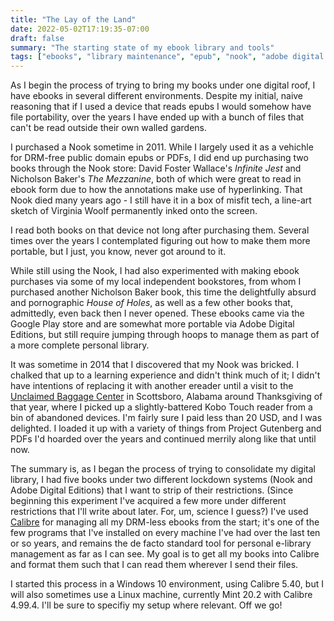 ```yaml
---
title: "The Lay of the Land"
date: 2022-05-02T17:19:35-07:00
draft: false
summary: "The starting state of my ebook library and tools"
tags: ["ebooks", "library maintenance", "epub", "nook", "adobe digital editions", "kobo", "calibre", "DRM", "windows", "linux"]
---
```


As I begin the process of trying to bring my books under one digital roof, I have ebooks in several different environments. Despite my initial, naive reasoning that if I used a device that reads epubs I would somehow have file portability, over the years I have ended up with a bunch of files that can't be read outside their own walled gardens.

I purchased a Nook sometime in 2011. While I largely used it as a vehichle for DRM-free public domain epubs or PDFs, I did end up purchasing two books through the Nook store: David Foster Wallace's *Infinite Jest* and Nicholson Baker's *The Mezzanine*, both of which were great to read in ebook form due to how the annotations make use of hyperlinking. That Nook died many years ago - I still have it in a box of misfit tech, a line-art sketch of Virginia Woolf permanently inked onto the screen.

I read both books on that device not long after purchasing them. Several times over the years I contemplated figuring out how to make them more portable, but I just, you know, never got around to it.

While still using the Nook, I had also experimented with making ebook purchases via some of my local independent bookstores, from whom I purchased another Nicholson Baker book, this time the delightfully absurd and pornographic *House of Holes*, as well as a few other books that, admittedly, even back then I never opened. These ebooks came via the Google Play store and are somewhat more portable via Adobe Digital Editions, but still require jumping through hoops to manage them as part of a more complete personal library.

It was sometime in 2014 that I discovered that my Nook was bricked. I chalked that up to a learning experience and didn't think much of it; I didn't have intentions of replacing it with another ereader until a visit to the [Unclaimed Baggage Center](https://www.unclaimedbaggage.com) in Scottsboro, Alabama around Thanksgiving of that year, where I picked up a slightly-battered Kobo Touch reader from a bin of abandoned devices. I'm fairly sure I paid less than 20 USD, and I was delighted. I loaded it up with a variety of things from Project Gutenberg and PDFs I'd hoarded over the years and continued merrily along like that until now.

The summary is, as I began the process of trying to consolidate my digital library, I had five books under two different lockdown systems (Nook and Adobe Digital Editions) that I want to strip of their restrictions. (Since beginning this experiment I've acquired a few more under different restrictions that I'll write about later. For, um, science I guess?) I've used [Calibre](https://calibre-ebook.com/) for managing all my DRM-less ebooks from the start; it's one of the few programs that I've installed on every machine I've had over the last ten or so years, and remains the de facto standard tool for personal e-library management as far as I can see. My goal is to get all my books into Calibre and format them such that I can read them wherever I send their files.

I started this process in a Windows 10 environment, using Calibre 5.40, but I will also sometimes use a Linux machine, currently Mint 20.2 with Calibre 4.99.4. I'll be sure to specifiy my setup where relevant. Off we go!